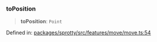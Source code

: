 
### toPosition

> **toPosition**: `Point`

Defined in: [packages/sprotty/src/features/move/move.ts:54](https://github.com/eclipse-sprotty/sprotty/blob/f9b2433481cc27a1ac0c92d525a92039ae7f6c76/packages/sprotty/src/features/move/move.ts#L54)
